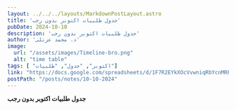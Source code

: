 ```yaml
---
layout: ../../../layouts/MarkdownPostLayout.astro
title: 'جدول طلبيات اكتوبر بدون رجب'
pubDate: 2024-10-10
description: 'جدول طلبيات اكتوبر بدون رجب'
author: 'د. محمد عزتلى'
image:
  url: "/assets/images/Timeline-bro.png"
  alt: "time table"
tags: [ "اكتوبر", "جدول", "طلبيات"]
link: "https://docs.google.com/spreadsheets/d/1F7R2EYkXOcVvwniqRbYcnMRPc9gYEs9s/edit?usp=drive_link&ouid=106439338913487915657&rtpof=true&sd=true"
postPath: "/posts/notes/10-10-2024"
---
```



**جدول طلبيات اكتوبر بدون رجب**